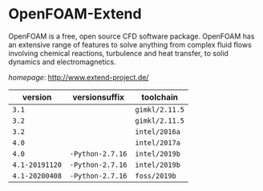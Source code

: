 # OpenFOAM-Extend

OpenFOAM is a free, open source CFD software package.  OpenFOAM has an extensive range of features to solve anything from complex fluid flows involving chemical reactions, turbulence and heat transfer,  to solid dynamics and electromagnetics.

*homepage*: <http://www.extend-project.de/>

version | versionsuffix | toolchain
--------|---------------|----------
``3.1`` |  | ``gimkl/2.11.5``
``3.2`` |  | ``gimkl/2.11.5``
``3.2`` |  | ``intel/2016a``
``4.0`` |  | ``intel/2017a``
``4.0`` | ``-Python-2.7.16`` | ``intel/2019b``
``4.1-20191120`` | ``-Python-2.7.16`` | ``intel/2019b``
``4.1-20200408`` | ``-Python-2.7.16`` | ``foss/2019b``
